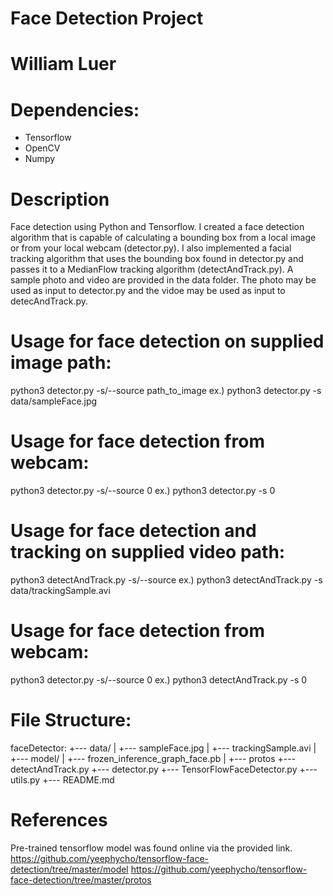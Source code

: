# Face Detection Project
# William Luer

# Dependencies:
   - Tensorflow
   - OpenCV
   - Numpy

# Description
Face detection using Python and Tensorflow. I created a face detection algorithm that is capable of calculating a bounding box from a local image or from your local webcam (detector.py). I also implemented a facial tracking algorithm that uses the bounding box found in detector.py and passes it to a MedianFlow tracking algorithm (detectAndTrack.py). A sample photo and video are provided in the data folder. The photo may be used as input to detector.py and the vidoe may be used as input to detecAndTrack.py.

# Usage for face detection on supplied image path:
python3 detector.py -s/--source path_to_image
ex.) python3 detector.py -s data/sampleFace.jpg

# Usage for face detection from webcam:
python3 detector.py -s/--source 0
ex.) python3 detector.py -s 0

# Usage for face detection and tracking on supplied video path:
python3 detectAndTrack.py -s/--source <path>
ex.) python3 detectAndTrack.py -s data/trackingSample.avi

# Usage for face detection from webcam:
python3 detector.py -s/--source 0
ex.) python3 detectAndTrack.py -s 0


# File Structure:
faceDetector:
  +--- data/
  |  +--- sampleFace.jpg
  |  +--- trackingSample.avi
  |
  +--- model/
  |  +--- frozen_inference_graph_face.pb
  |
  +--- protos
  +--- detectAndTrack.py
  +--- detector.py
  +--- TensorFlowFaceDetector.py
  +--- utils.py
  +--- README.md

# References
Pre-trained tensorflow model was found online via the provided link.
https://github.com/yeephycho/tensorflow-face-detection/tree/master/model
https://github.com/yeephycho/tensorflow-face-detection/tree/master/protos
